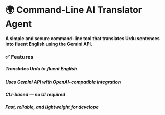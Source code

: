 # 🌍 Command-Line AI Translator Agent
#### A simple and secure command-line tool that translates Urdu sentences into fluent English using the Gemini API.

### ✅ Features
##### Translates Urdu to fluent English

##### Uses Gemini API with OpenAI-compatible integration

##### CLI-based — no UI required

##### Fast, reliable, and lightweight for develope
